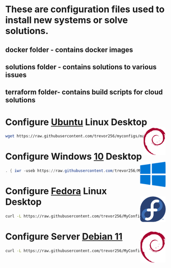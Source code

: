 # These are configuration files used to install new systems or solve solutions.
## docker folder - contains docker images
## solutions folder - contains solutions to various issues
## terraform folder- contains build scripts for cloud solutions 

# Configure [Ubuntu](https://ubuntu.com/download/desktop) Linux Desktop<img align="right" width="70px" src="https://raw.githubusercontent.com/trevor256/trevor256/main/imgs/debian.svg">
```bash
wget https://raw.githubusercontent.com/trevor256/myconfigs/main/my_ubuntu.sh && sudo bash my_ubuntu.sh 
```
# Configure Windows [10](https://neon.kde.org/download) Desktop <img align="right" width="80px" src="https://raw.githubusercontent.com/trevor256/trevor256/main/imgs/win.svg">

```powershell
. { iwr -useb https://raw.githubusercontent.com/trevor256/MyConfig/main/windows.ps1 } | iex; install
```
# Configure [Fedora](https://getfedora.org) Linux Desktop<img align="right" width="80px" src="https://raw.githubusercontent.com/trevor256/trevor256/main/imgs/fedora.svg">
```bash
curl -L https://raw.githubusercontent.com/trevor256/MyConfig/main/fedora.sh | sudo bash
```
# Configure Server [Debian 11](https://cdimage.debian.org/debian-cd/current/amd64/iso-cd/debian-11.3.0-amd64-netinst.iso) <img align="right" width="80px" src="https://raw.githubusercontent.com/trevor256/trevor256/main/imgs/debian.svg">
```bash
curl -L https://raw.githubusercontent.com/trevor256/MyConfig/main/server.sh | sudo bash
```
